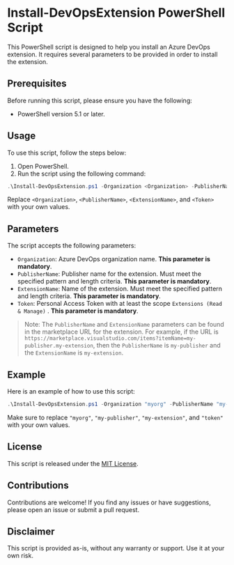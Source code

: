 # Install-DevOpsExtension PowerShell Script

This PowerShell script is designed to help you install an Azure DevOps extension. It requires several parameters to be provided in order to install the extension.

## Prerequisites

Before running this script, please ensure you have the following:

- PowerShell version 5.1 or later.

## Usage

To use this script, follow the steps below:

1. Open PowerShell.
2. Run the script using the following command:

```powershell
.\Install-DevOpsExtension.ps1 -Organization <Organization> -PublisherName <PublisherName> -ExtensionName <ExtensionName> -Token <Token>
```

Replace `<Organization>`, `<PublisherName>`, `<ExtensionName>`, and `<Token>` with your own values.

## Parameters

The script accepts the following parameters:

- `Organization`: Azure DevOps organization name. **This parameter is mandatory**.
- `PublisherName`: Publisher name for the extension. Must meet the specified pattern and length criteria. **This parameter is mandatory**.
- `ExtensionName`: Name of the extension. Must meet the specified pattern and length criteria. **This parameter is mandatory**.
- `Token`: Personal Access Token with at least the scope `Extensions (Read & Manage)` . **This parameter is mandatory**.

> Note: The `PublisherName` and `ExtensionName` parameters can be found in the marketplace URL for the extension. For example, if the URL is `https://marketplace.visualstudio.com/items?itemName=my-publisher.my-extension`, then the `PublisherName` is `my-publisher` and the `ExtensionName` is `my-extension`.

## Example

Here is an example of how to use this script:

```powershell
.\Install-DevOpsExtension.ps1 -Organization "myorg" -PublisherName "my-publisher" -ExtensionName "my-extension" -Token "token"
```

Make sure to replace `"myorg"`, `"my-publisher"`, `"my-extension"`, and `"token"` with your own values.

## License

This script is released under the [MIT License](https://opensource.org/licenses/MIT).

## Contributions

Contributions are welcome! If you find any issues or have suggestions, please open an issue or submit a pull request.

## Disclaimer

This script is provided as-is, without any warranty or support. Use it at your own risk.
